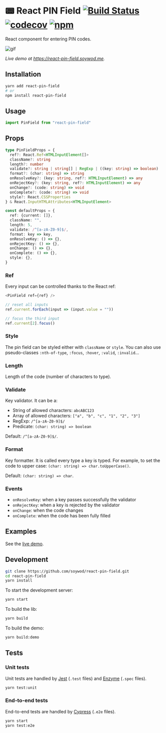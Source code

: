 # 📟 React PIN Field [![Build Status](https://travis-ci.org/soywod/react-pin-field.svg?branch=master)](https://travis-ci.org/soywod/react-pin-field) [![codecov](https://codecov.io/gh/soywod/react-pin-field/branch/master/graph/badge.svg)](https://codecov.io/gh/soywod/react-pin-field) [![npm](https://img.shields.io/npm/v/react-pin-field?label=npm)](https://www.npmjs.com/package/react-pin-field)

React component for entering PIN codes.

![gif](https://user-images.githubusercontent.com/10437171/70847884-f9d35f00-1e69-11ea-8152-1c70eda12137.gif)

*Live demo at https://react-pin-field.soywod.me.*

## Installation

```bash
yarn add react-pin-field
# or
npm install react-pin-field
```

## Usage

```typescript
import PinField from "react-pin-field"
```

## Props

```typescript
type PinFieldProps = {
  ref?: React.Ref<HTMLInputElement[]>
  className?: string
  length?: number
  validate?: string | string[] | RegExp | ((key: string) => boolean)
  format?: (char: string) => string
  onResolveKey?: (key: string, ref?: HTMLInputElement) => any
  onRejectKey?: (key: string, ref?: HTMLInputElement) => any
  onChange?: (code: string) => void
  onComplete?: (code: string) => void
  style?: React.CSSProperties
} & React.InputHTMLAttributes<HTMLInputElement>

const defaultProps = {
  ref: {current: []},
  className: "",
  length: 5,
  validate: /^[a-zA-Z0-9]$/,
  format: key => key,
  onResolveKey: () => {},
  onRejectKey: () => {},
  onChange: () => {},
  onComplete: () => {},
  style: {},
}
```

### Ref

Every input can be controlled thanks to the React ref:

```typescript
<PinField ref={ref} />

// reset all inputs
ref.current.forEach(input => (input.value = ""))

// focus the third input
ref.current[2].focus()
```

### Style

The pin field can be styled either with `className` or `style`. You
can also use pseudo-classes `:nth-of-type`, `:focus`, `:hover`,
`:valid`, `:invalid`…

### Length

Length of the code (number of characters to type).

### Validate

Key validator. It can be a:

- String of allowed characters: `abcABC123`
- Array of allowed characters: `["a", "b", "c", "1", "2", "3"]`
- RegExp: `/^[a-zA-Z0-9]$/`
- Predicate: `(char: string) => boolean`

Default: `/^[a-zA-Z0-9]$/`.

### Format

Key formatter. It is called every type a key is typed. For example, to
set the code to upper case: `(char: string) => char.toUpperCase()`.

Default: `(char: string) => char`.

### Events

- `onResolveKey`: when a key passes successfully the validator
- `onRejectKey`: when a key is rejected by the validator
- `onChange`: when the code changes
- `onComplete`: when the code has been fully filled

## Examples

See the [live demo](https://react-pin-field.soywod.me).

## Development

```bash
git clone https://github.com/soywod/react-pin-field.git
cd react-pin-field
yarn install
```

To start the development server:

```bash
yarn start
```

To build the lib:

```bash
yarn build
```

To build the demo:

```bash
yarn build:demo
```

## Tests

### Unit tests

Unit tests are handled by [Jest](https://jestjs.io/) (`.test` files)
and [Enzyme](https://airbnb.io/enzyme/) (`.spec` files).

```bash
yarn test:unit
```

### End-to-end tests

End-to-end tests are handled by [Cypress](https://www.cypress.io)
(`.e2e` files).

```bash
yarn start
yarn test:e2e
```
